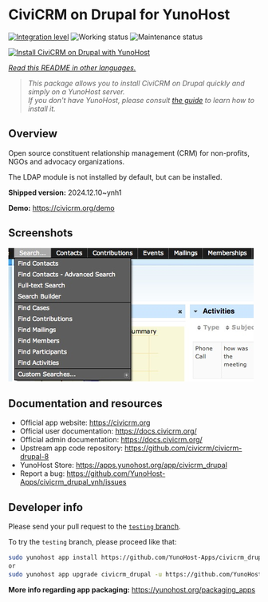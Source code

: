 <!--
N.B.: This README was automatically generated by <https://github.com/YunoHost/apps/tree/master/tools/readme_generator>
It shall NOT be edited by hand.
-->

# CiviCRM on Drupal for YunoHost

[![Integration level](https://apps.yunohost.org/badge/integration/civicrm_drupal)](https://ci-apps.yunohost.org/ci/apps/civicrm_drupal/)
![Working status](https://apps.yunohost.org/badge/state/civicrm_drupal)
![Maintenance status](https://apps.yunohost.org/badge/maintained/civicrm_drupal)

[![Install CiviCRM on Drupal with YunoHost](https://install-app.yunohost.org/install-with-yunohost.svg)](https://install-app.yunohost.org/?app=civicrm_drupal)

*[Read this README in other languages.](./ALL_README.md)*

> *This package allows you to install CiviCRM on Drupal quickly and simply on a YunoHost server.*  
> *If you don't have YunoHost, please consult [the guide](https://yunohost.org/install) to learn how to install it.*

## Overview

Open source constituent relationship management (CRM) for non-profits, NGOs and advocacy organizations.

The LDAP module is not installed by default, but can be installed.


**Shipped version:** 2024.12.10~ynh1

**Demo:** <https://civicrm.org/demo>

## Screenshots

![Screenshot of CiviCRM on Drupal](./doc/screenshots/screenshot.png)

## Documentation and resources

- Official app website: <https://civicrm.org>
- Official user documentation: <https://docs.civicrm.org/>
- Official admin documentation: <https://docs.civicrm.org/>
- Upstream app code repository: <https://github.com/civicrm/civicrm-drupal-8>
- YunoHost Store: <https://apps.yunohost.org/app/civicrm_drupal>
- Report a bug: <https://github.com/YunoHost-Apps/civicrm_drupal_ynh/issues>

## Developer info

Please send your pull request to the [`testing` branch](https://github.com/YunoHost-Apps/civicrm_drupal_ynh/tree/testing).

To try the `testing` branch, please proceed like that:

```bash
sudo yunohost app install https://github.com/YunoHost-Apps/civicrm_drupal_ynh/tree/testing --debug
or
sudo yunohost app upgrade civicrm_drupal -u https://github.com/YunoHost-Apps/civicrm_drupal_ynh/tree/testing --debug
```

**More info regarding app packaging:** <https://yunohost.org/packaging_apps>
